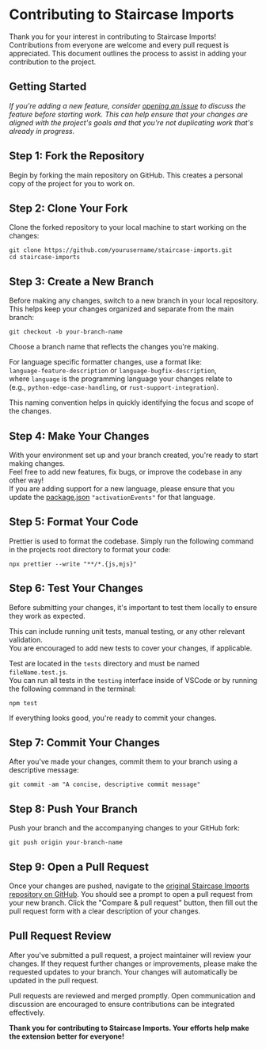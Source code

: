 # Contributing to Staircase Imports

Thank you for your interest in contributing to Staircase Imports! Contributions from everyone are welcome and every pull request is appreciated. This document outlines the process to assist in adding your contribution to the project.

## Getting Started

*If you're adding a new feature, consider [opening an issue](https://github.com/MyPingO/staircase-imports/issues/new/choose) to discuss the feature before starting work.  This can help ensure that your changes are aligned with the project's goals and that you're not duplicating work that's already in progress.*


## Step 1: Fork the Repository

Begin by forking the main repository on GitHub. This creates a personal copy of the project for you to work on.

## Step 2: Clone Your Fork

Clone the forked repository to your local machine to start working on the changes:

```shell
git clone https://github.com/yourusername/staircase-imports.git
cd staircase-imports
```

## Step 3: Create a New Branch

Before making any changes, switch to a new branch in your local repository. This helps keep your changes organized and separate from the main branch:

```shell
git checkout -b your-branch-name
```

Choose a branch name that reflects the changes you're making.  

For language specific formatter changes, use a format like:  
 `language-feature-description` or `language-bugfix-description`,  
 where `language` is the programming language your changes relate to  
 (e.g., `python-edge-case-handling`, or `rust-support-integration`).  
 
This naming convention helps in quickly identifying the focus and scope of the changes.

## Step 4: Make Your Changes

With your environment set up and your branch created, you're ready to start making changes.  
Feel free to add new features, fix bugs, or improve the codebase in any other way!  
If you are adding support for a new language, please ensure that you update the [package.json](https://github.com/MyPingO/staircase-imports/blob/3caaa8bc56e733e7964fdfd570c73964e36fd7d2/package.json#L33) `"activationEvents"` for that language.

## Step 5: Format Your Code

Prettier is used to format the codebase. Simply run the following command in the projects root directory to format your code:

```shell
npx prettier --write "**/*.{js,mjs}"
```

## Step 6: Test Your Changes

Before submitting your changes, it's important to test them locally to ensure they work as expected. 

This can include running unit tests, manual testing, or any other relevant validation.  
You are encouraged to add new tests to cover your changes, if applicable.  

Test are located in the `tests` directory and must be named `fileName.test.js`.  
You can run all tests in the `testing` interface inside of VSCode or by running the following command in the terminal:

```shell
npm test
```

If everything looks good, you're ready to commit your changes.

## Step 7: Commit Your Changes

After you've made your changes, commit them to your branch using a descriptive message:

```shell
git commit -am "A concise, descriptive commit message"
```

## Step 8: Push Your Branch

Push your branch and the accompanying changes to your GitHub fork:

```shell
git push origin your-branch-name
```

## Step 9: Open a Pull Request

Once your changes are pushed, navigate to the [original Staircase Imports repository on GitHub](https://github.com/MyPingO/staircase-imports). You should see a prompt to open a pull request from your new branch. Click the "Compare & pull request" button, then fill out the pull request form with a clear description of your changes.

## Pull Request Review

After you've submitted a pull request, a project maintainer will review your changes. If they request further changes or improvements, please make the requested updates to your branch. Your changes will automatically be updated in the pull request.

Pull requests are reviewed and merged promptly. Open communication and discussion are encouraged to ensure contributions can be integrated effectively.

**Thank you for contributing to Staircase Imports. Your efforts help make the extension better for everyone!**